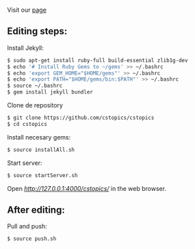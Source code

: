 Visit our [page](https://cstopics.github.io/cstopics/)

## Editing steps:

Install Jekyll:

``` bash
$ sudo apt-get install ruby-full build-essential zlib1g-dev
$ echo '# Install Ruby Gems to ~/gems' >> ~/.bashrc
$ echo 'export GEM_HOME="$HOME/gems"' >> ~/.bashrc
$ echo 'export PATH="$HOME/gems/bin:$PATH"' >> ~/.bashrc
$ source ~/.bashrc
$ gem install jekyll bundler
```

Clone de repository

``` bash 
$ git clone https://github.com/cstopics/cstopics
$ cd cstopics

```

Install necesary gems:

``` bash
$ source installAll.sh
```

Start server:
``` bash
$ source startServer.sh
```

Open *http://127.0.0.1:4000/cstopics/* in the web browser.

## After editing:

Pull and push:

``` bash
$ source push.sh
```
